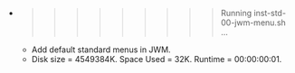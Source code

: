* >>>>>>>>> Running inst-std-00-jwm-menu.sh ...
  * Add default standard menus in JWM.
  * Disk size = 4549384K. Space Used = 32K. Runtime = 00:00:00:01.
